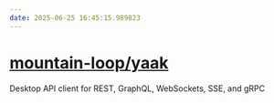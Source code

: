 ```yaml
---
date: 2025-06-25 16:45:15.989823
---
```


# [mountain-loop/yaak](https://github.com/mountain-loop/yaak)

Desktop API client for REST, GraphQL, WebSockets, SSE, and gRPC